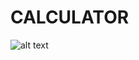 # CALCULATOR
![alt text](https://raw.githubusercontent.com/username/projectname/branch/path/to/img.png)
